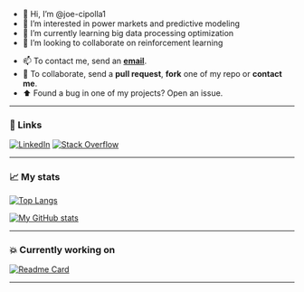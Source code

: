 - 👋 Hi, I’m @joe-cipolla1
- 👀 I’m interested in power markets and predictive modeling
- 🌱 I’m currently learning big data processing optimization
- 💞️ I’m looking to collaborate on reinforcement learning

<!---
joe-cipolla1/joe-cipolla1 is a ✨ special ✨ repository because its `README.md` (this file) appears on your GitHub profile.
You can click the Preview link to take a look at your changes.
--->

- 📫 To contact me, send an [**email**](mailto:jcipolla@dynastypower.ca).
- 💬 To collaborate, send a **pull request**, **fork** one of my repo or **contact me**.
- :arrow_up: Found a bug in one of my projects? Open an issue.

***

### :link: Links

[![LinkedIn](https://img.shields.io/badge/-LinkedIn-black?style=for-the-badge&logo=linkedin&logoColor=white)](https://www.linkedin.com/in/jlcipolla/ "Linkedin") [![Stack Overflow](https://img.shields.io/badge/-Stack_Overflow-black?style=for-the-badge&logo=stack-overflow&logoColor=white)](https://stackoverflow.com/users/6696671/joe "Stack Overflow")

***

### :chart_with_upwards_trend: My stats

[![Top Langs](https://github-readme-stats.vercel.app/api/top-langs/?username=joe-cipolla1&layout=compact)](https://github.com/joe-cipolla1/github-readme-stats)

[![My GitHub stats](https://github-readme-stats.vercel.app/api?username=joe-cipolla1&show_icons=true&count_private=true&theme=algolia&exclude_repo=joe-cipolla1.github.io)](https://github.com/joe-cipolla1/github-readme-stats)

***

### :collision: Currently working on

[![Readme Card](https://github-readme-stats.vercel.app/api/pin/?username=joe-cipolla1&repo=das&theme=algolia)](https://github.com/joe-cipolla1/das)

***
